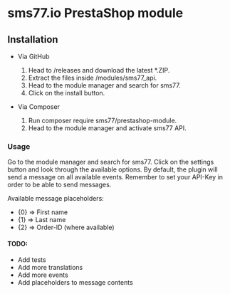 # sms77.io PrestaShop module

## Installation
- Via GitHub
    1. Head to /releases and download the latest *.ZIP.
    2. Extract the files inside /modules/sms77_api.
    3. Head to the module manager and search for sms77.
    4. Click on the install button.

- Via Composer
    1. Run composer require sms77/prestashop-module.
    2. Head to the module manager and activate sms77 API.

### Usage
Go to the module manager and search for sms77. 
Click on the settings button and look through the available options.
By default, the plugin will send a message on all available events.
Remember to set your API-Key in order to be able to send messages.

Available message placeholders:
- {0} => First name
- {1} => Last name
- {2} => Order-ID (where available)

#### TODO:
- Add tests
- Add more translations
- Add more events
- Add placeholders to message contents